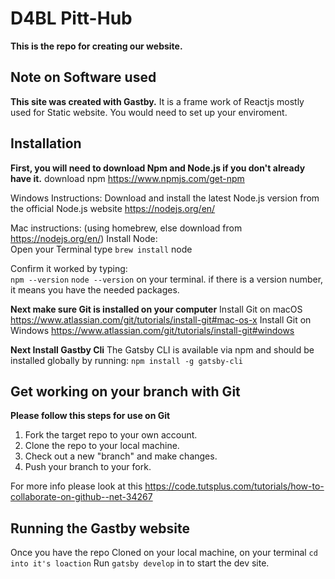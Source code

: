 # D4BL Pitt-Hub

**This is the repo for creating our website.**

## Note on Software used
**This site was created with Gastby.**
It is a frame work of Reactjs mostly used for Static website.
You would need to set up your enviroment.

## Installation

**First, you will need to download Npm and Node.js if you don't already have it.**
download npm https://www.npmjs.com/get-npm

Windows Instructions:
Download and install the latest Node.js version from the official Node.js website https://nodejs.org/en/

Mac instructions: (using homebrew, else download from https://nodejs.org/en/)
Install Node:
<br/>
    Open your Terminal
    type `brew install` node

Confirm it worked by typing: 
<br>
    `npm --version`
    `node --version` on your terminal.
    if there is a version number, it means you have the needed packages.

**Next make sure Git is installed on your computer**
Install Git on macOS https://www.atlassian.com/git/tutorials/install-git#mac-os-x
Install Git on Windows https://www.atlassian.com/git/tutorials/install-git#windows

**Next Install Gastby Cli**
The Gatsby CLI is available via npm and should be installed globally by running:
    `npm install -g gatsby-cli` 

## Get working on your branch with Git
**Please follow this steps for use on Git**
1. Fork the target repo to your own account.
2. Clone the repo to your local machine.
3. Check out a new "branch" and make changes.
4. Push your branch to your fork.

For more info please look at this https://code.tutsplus.com/tutorials/how-to-collaborate-on-github--net-34267

## Running the Gastby website 
Once you have the repo Cloned on your local machine, on your terminal
`cd into it's loaction`
Run `gatsby develop` in to start the dev site.
